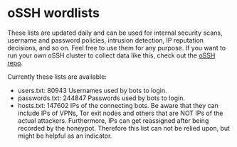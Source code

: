 # oSSH wordlists
These lists are updated daily and can be used for internal security scans, username and password policies, intrusion detection, IP reputation decisions, and so on. Feel free to use them for any purpose. If you want to run your own oSSH cluster to collect data like this, check out the [oSSH repo](https://github.com/toxyl/ossh).  

Currently these lists are available:  
- users.txt: 80943                                                                                                                                                                                                                                                                                                                                                                                                                                            Usernames used by bots to login. 
- passwords.txt: 244847                                                                                                                                                                                                                                                                                                                                                                                                                                            Passwords used by bots to login. 
- hosts.txt: 147602                                                                                                                                                                                                                                                                                                                                                                                                                                            IPs of the connecting bots. Be aware that they can include IPs of VPNs, Tor exit nodes and others that are NOT IPs of the actual attackers. Furthermore, IPs can get reassigned after being recorded by the honeypot. Therefore this list can not be relied upon, but might be helpful as an indicator.
